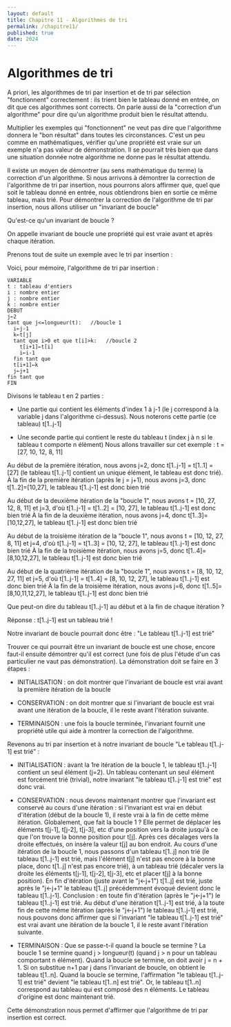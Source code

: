 ```yaml
---
layout: default
title: Chapitre 11 - Algorithmes de tri
permalink: /chapitre11/
published: true
date: 2024
---
```


# Algorithmes de tri
A priori, les algorithmes de tri par insertion et de tri par sélection "fonctionnent" correctement : ils trient bien le tableau donné en entrée, on dit que ces algorithmes sont corrects. On parle aussi de la "correction d'un algorithme" pour dire qu'un algorithme produit bien le résultat attendu.

Multiplier les exemples qui "fonctionnent" ne veut pas dire que l'algorithme donnera le "bon résultat" dans toutes les circonstances. C'est un peu comme en mathématiques, vérifier qu'une propriété est vraie sur un exemple n'a pas valeur de démonstration. Il se pourrait très bien que dans une situation donnée notre algorithme ne donne pas le résultat attendu.

Il existe un moyen de démontrer (au sens mathématique du terme) la correction d'un algorithme. Si nous arrivons à démontrer la correction de l'algorithme de tri par insertion, nous pourrons alors affirmer que, quel que soit le tableau donné en entrée, nous obtiendrons bien en sortie ce même tableau, mais trié. Pour démontrer la correction de l'algorithme de tri par insertion, nous allons utiliser un "invariant de boucle"

Qu'est-ce qu'un invariant de boucle ?

On appelle invariant de boucle une propriété qui est vraie avant et après chaque itération.

Prenons tout de suite un exemple avec le tri par insertion :

Voici, pour mémoire, l'algorithme de tri par insertion :

```
VARIABLE
t : tableau d'entiers
i : nombre entier
j : nombre entier
k : nombre entier
DEBUT
j←2
tant que j<=longueur(t):   //boucle 1
  i←j-1
  k←t[j]
  tant que i>0 et que t[i]>k:   //boucle 2
    t[i+1]←t[i]
    i←i-1
  fin tant que
  t[i+1]←k
  j←j+1
fin tant que
FIN
```

Divisons le tableau t en 2 parties :

- Une partie qui contient les éléments d'index 1 à j-1 (le j correspond à la variable j dans l'algorithme ci-dessus). Nous noterons cette partie (ce tableau) t[1..j-1]

- Une seconde partie qui contient le reste du tableau t (index j à n si le tableau t comporte n élément)
Nous allons travailler sur cet exemple : t = [27, 10, 12, 8, 11]

Au début de la première itération, nous avons j=2, donc t[1..j-1] = t[1..1] = [27] (le tableau t[1..j-1] contient un unique élément, le tableau est donc trié). À la fin de la première itération (après le j = j+1), nous avons j=3, donc t[1..2]=[10,27], le tableau t[1..j-1] est donc bien trié

Au début de la deuxième itération de la "boucle 1", nous avons t = [10, 27, 12, 8, 11] et j=3, d'où t[1..j-1] = t[1..2] = [10, 27], le tableau t[1..j-1] est donc bien trié À la fin de la deuxième itération, nous avons j=4, donc t[1..3]=[10,12,27], le tableau t[1..j-1] est donc bien trié

Au début de la troisième itération de la "boucle 1", nous avons t = [10, 12, 27, 8, 11] et j=4, d'où t[1..j-1] = t[1..3] = [10, 12, 27], le tableau t[1..j-1] est donc bien trié À la fin de la troisième itération, nous avons j=5, donc t[1..4]=[8,10,12,27], le tableau t[1..j-1] est donc bien trié

Au début de la quatrième itération de la "boucle 1", nous avons t = [8, 10, 12, 27, 11] et j=5, d'où t[1..j-1] = t[1..4] = [8, 10, 12, 27], le tableau t[1..j-1] est donc bien trié À la fin de la troisième itération, nous avons j=6, donc t[1..5]=[8,10,11,12,27], le tableau t[1..j-1] est donc bien trié

Que peut-on dire du tableau t[1..j-1] au début et à la fin de chaque itération ?

Réponse : t[1..j-1] est un tableau trié !

Notre invariant de boucle pourrait donc être : "Le tableau t[1..j-1] est trié"

Trouver ce qui pourrait être un invariant de boucle est une chose, encore faut-il ensuite démontrer qu'il est correct (une fois de plus l'étude d'un cas particulier ne vaut pas démonstration). La démonstration doit se faire en 3 étapes :

- INITIALISATION : on doit montrer que l'invariant de boucle est vrai avant la première itération de la boucle

- CONSERVATION : on doit montrer que si l'invariant de boucle est vrai avant une itération de la boucle, il le reste avant l'itération suivante.

- TERMINAISON : une fois la boucle terminée, l'invariant fournit une propriété utile qui aide à montrer la correction de l'algorithme.

Revenons au tri par insertion et à notre invariant de boucle "Le tableau t[1..j-1] est trié" :

- INITIALISATION : avant la 1re itération de la boucle 1, le tableau t[1..j-1] contient un seul élément (j=2). Un tableau contenant un seul élément est forcément trié (trivial), notre invariant "le tableau t[1..j-1] est trié" est donc vrai.

- CONSERVATION : nous devons maintenant montrer que l'invariant est conservé au cours d'une itération : si l'invariant est vrai en début d'itération (début de la boucle 1), il reste vrai à la fin de cette même itération. Globalement, que fait la boucle 1 ? Elle permet de déplacer les éléments t[j-1], t[j-2], t[j-3], etc d'une position vers la droite jusqu'à ce que l'on trouve la bonne position pour t[j]. Après ces décalages vers la droite effectués, on insère la valeur t[j] au bon endroit. Au cours d'une itération de la boucle 1, nous passons d'un tableau t[1..j] non trié (le tableau t[1..j-1] est trié, mais l'élément t[j] n'est pas encore à la bonne place, donc t[1..j] n'est pas encore trié), à un tableau trié (décaler vers la droite les éléments t[j-1], t[j-2], t[j-3], etc et placer t[j] à la bonne position). En fin d'itération (juste avant le "j←j+1") t[1..j] est trié, juste après le "j←j+1" le tableau t[1..j] précédemment évoqué devient donc le tableau t[1..j-1]. Conclusion : en toute fin d'itération (après le "j←j+1") le tableau t[1..j-1] est trié. Au début d'une itération t[1..j-1] est trié, à la toute fin de cette même itération (après le "j←j+1") le tableau t[1..j-1] est trié, nous pouvons donc affirmer que si l'invariant "le tableau t[1..j-1] est trié" est vrai avant une itération de la boucle 1, il le reste avant l'itération suivante.

- TERMINAISON : Que se passe-t-il quand la boucle se termine ? La boucle 1 se termine quand j > longueur(t) (quand j > n pour un tableau comportant n élément). Quand la boucle se termine, on doit avoir j = n + 1. Si on substitue n+1 par j dans l'invariant de boucle, on obtient le tableau t[1..n]. Quand la boucle se termine, l'affirmation "le tableau t[1..j-1] est trié" devient "le tableau t[1..n] est trié". Or, le tableau t[1..n] correspond au tableau qui est composé des n éléments. Le tableau d'origine est donc maintenant trié.

Cette démonstration nous permet d'affirmer que l'algorithme de tri par insertion est correct.
